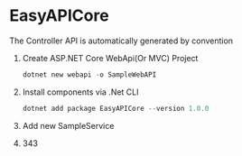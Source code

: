 # EasyAPICore
The Controller API is automatically generated by convention

1. Create ASP.NET Core WebApi(Or MVC) Project

   ```powershell
   dotnet new webapi -o SampleWebAPI
   ```

2. Install components via .Net CLI

   ```powershell
   dotnet add package EasyAPICore --version 1.0.0
   ```

3. Add new SampleService

   

4. 343

